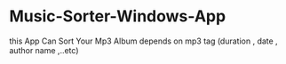 # Music-Sorter-Windows-App
this App Can Sort Your Mp3 Album depends on mp3 tag (duration , date , author name ,..etc)
